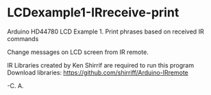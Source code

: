 LCDexample1-IRreceive-print
===========================

Arduino HD44780 LCD Example 1. Print phrases based on received IR commands

Change messages on LCD screen from IR remote.

IR Libraries created by Ken Shirrif are required to run this program
Download libraries: https://github.com/shirriff/Arduino-IRremote

-C. A. 
